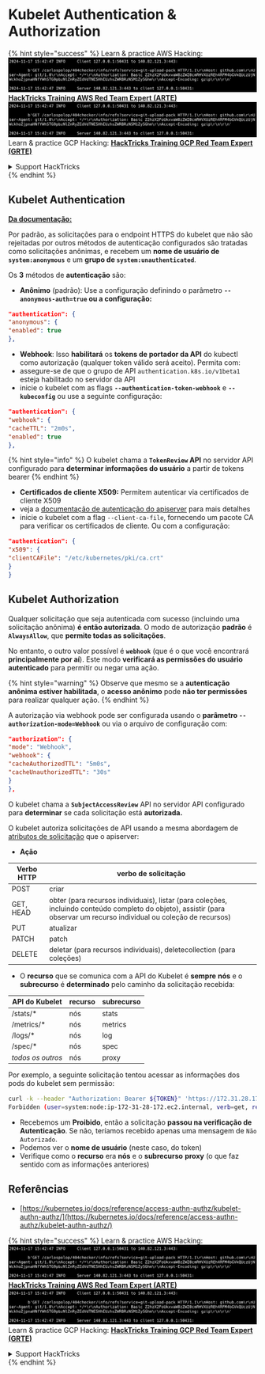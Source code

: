 # Kubelet Authentication & Authorization

{% hint style="success" %}
Learn & practice AWS Hacking:<img src="../../../.gitbook/assets/image (1).png" alt="" data-size="line">[**HackTricks Training AWS Red Team Expert (ARTE)**](https://training.hacktricks.xyz/courses/arte)<img src="../../../.gitbook/assets/image (1).png" alt="" data-size="line">\
Learn & practice GCP Hacking: <img src="../../../.gitbook/assets/image (2).png" alt="" data-size="line">[**HackTricks Training GCP Red Team Expert (GRTE)**<img src="../../../.gitbook/assets/image (2).png" alt="" data-size="line">](https://training.hacktricks.xyz/courses/grte)

<details>

<summary>Support HackTricks</summary>

* Check the [**subscription plans**](https://github.com/sponsors/carlospolop)!
* **Join the** 💬 [**Discord group**](https://discord.gg/hRep4RUj7f) or the [**telegram group**](https://t.me/peass) or **follow** us on **Twitter** 🐦 [**@hacktricks\_live**](https://twitter.com/hacktricks\_live)**.**
* **Share hacking tricks by submitting PRs to the** [**HackTricks**](https://github.com/carlospolop/hacktricks) and [**HackTricks Cloud**](https://github.com/carlospolop/hacktricks-cloud) github repos.

</details>
{% endhint %}

## Kubelet Authentication <a href="#kubelet-authentication" id="kubelet-authentication"></a>

[**Da documentação:**](https://kubernetes.io/docs/reference/access-authn-authz/kubelet-authn-authz/)

Por padrão, as solicitações para o endpoint HTTPS do kubelet que não são rejeitadas por outros métodos de autenticação configurados são tratadas como solicitações anônimas, e recebem um **nome de usuário de `system:anonymous`** e um **grupo de `system:unauthenticated`**.

Os **3** métodos de **autenticação** são:

* **Anônimo** (padrão): Use a configuração definindo o parâmetro **`--anonymous-auth=true` ou a configuração:**
```json
"authentication": {
"anonymous": {
"enabled": true
},
```
* **Webhook**: Isso **habilitará** os **tokens de portador da API** do kubectl como autorização (qualquer token válido será aceito). Permita com:
* assegure-se de que o grupo de API `authentication.k8s.io/v1beta1` esteja habilitado no servidor da API
* inicie o kubelet com as flags **`--authentication-token-webhook`** e **`--kubeconfig`** ou use a seguinte configuração:
```json
"authentication": {
"webhook": {
"cacheTTL": "2m0s",
"enabled": true
},
```
{% hint style="info" %}
O kubelet chama a **`TokenReview` API** no servidor API configurado para **determinar informações do usuário** a partir de tokens bearer
{% endhint %}

* **Certificados de cliente X509:** Permitem autenticar via certificados de cliente X509
* veja a [documentação de autenticação do apiserver](https://kubernetes.io/docs/reference/access-authn-authz/authentication/#x509-client-certs) para mais detalhes
* inicie o kubelet com a flag `--client-ca-file`, fornecendo um pacote CA para verificar os certificados de cliente. Ou com a configuração:
```json
"authentication": {
"x509": {
"clientCAFile": "/etc/kubernetes/pki/ca.crt"
}
}
```
## Kubelet Authorization <a href="#kubelet-authentication" id="kubelet-authentication"></a>

Qualquer solicitação que seja autenticada com sucesso (incluindo uma solicitação anônima) **é então autorizada**. O modo de autorização **padrão** é **`AlwaysAllow`**, que **permite todas as solicitações**.

No entanto, o outro valor possível é **`webhook`** (que é o que você encontrará **principalmente por aí**). Este modo **verificará as permissões do usuário autenticado** para permitir ou negar uma ação.

{% hint style="warning" %}
Observe que mesmo se a **autenticação anônima estiver habilitada**, o **acesso anônimo** pode **não ter permissões** para realizar qualquer ação.
{% endhint %}

A autorização via webhook pode ser configurada usando o **parâmetro `--authorization-mode=Webhook`** ou via o arquivo de configuração com:
```json
"authorization": {
"mode": "Webhook",
"webhook": {
"cacheAuthorizedTTL": "5m0s",
"cacheUnauthorizedTTL": "30s"
}
},
```
O kubelet chama a **`SubjectAccessReview`** API no servidor API configurado para **determinar** se cada solicitação está **autorizada.**

O kubelet autoriza solicitações de API usando a mesma abordagem de [atributos de solicitação](https://kubernetes.io/docs/reference/access-authn-authz/authorization/#review-your-request-attributes) que o apiserver:

* **Ação**

| Verbo HTTP | verbo de solicitação                                                                                                                                                  |
| ---------- | --------------------------------------------------------------------------------------------------------------------------------------------------------------------- |
| POST       | criar                                                                                                                                                                  |
| GET, HEAD  | obter (para recursos individuais), listar (para coleções, incluindo conteúdo completo do objeto), assistir (para observar um recurso individual ou coleção de recursos) |
| PUT        | atualizar                                                                                                                                                              |
| PATCH      | patch                                                                                                                                                                   |
| DELETE     | deletar (para recursos individuais), deletecollection (para coleções)                                                                                                 |

* O **recurso** que se comunica com a API do Kubelet é **sempre** **nós** e o **subrecurso** é **determinado** pelo caminho da solicitação recebida:

| API do Kubelet | recurso | subrecurso |
| --------------- | ------- | ----------- |
| /stats/\*      | nós     | stats       |
| /metrics/\*    | nós     | metrics     |
| /logs/\*       | nós     | log         |
| /spec/\*       | nós     | spec        |
| _todos os outros_ | nós   | proxy       |

Por exemplo, a seguinte solicitação tentou acessar as informações dos pods do kubelet sem permissão:
```bash
curl -k --header "Authorization: Bearer ${TOKEN}" 'https://172.31.28.172:10250/pods'
Forbidden (user=system:node:ip-172-31-28-172.ec2.internal, verb=get, resource=nodes, subresource=proxy)
```
* Recebemos um **Proibido**, então a solicitação **passou na verificação de Autenticação**. Se não, teríamos recebido apenas uma mensagem de `Não Autorizado`.
* Podemos ver o **nome de usuário** (neste caso, do token)
* Verifique como o **recurso** era **nós** e o **subrecurso** **proxy** (o que faz sentido com as informações anteriores)

## Referências

* [https://kubernetes.io/docs/reference/access-authn-authz/kubelet-authn-authz/](https://kubernetes.io/docs/reference/access-authn-authz/kubelet-authn-authz/)

{% hint style="success" %}
Learn & practice AWS Hacking:<img src="../../../.gitbook/assets/image (1).png" alt="" data-size="line">[**HackTricks Training AWS Red Team Expert (ARTE)**](https://training.hacktricks.xyz/courses/arte)<img src="../../../.gitbook/assets/image (1).png" alt="" data-size="line">\
Learn & practice GCP Hacking: <img src="../../../.gitbook/assets/image (2).png" alt="" data-size="line">[**HackTricks Training GCP Red Team Expert (GRTE)**<img src="../../../.gitbook/assets/image (2).png" alt="" data-size="line">](https://training.hacktricks.xyz/courses/grte)

<details>

<summary>Support HackTricks</summary>

* Check the [**subscription plans**](https://github.com/sponsors/carlospolop)!
* **Join the** 💬 [**Discord group**](https://discord.gg/hRep4RUj7f) or the [**telegram group**](https://t.me/peass) or **follow** us on **Twitter** 🐦 [**@hacktricks\_live**](https://twitter.com/hacktricks\_live)**.**
* **Share hacking tricks by submitting PRs to the** [**HackTricks**](https://github.com/carlospolop/hacktricks) and [**HackTricks Cloud**](https://github.com/carlospolop/hacktricks-cloud) github repos.

</details>
{% endhint %}

